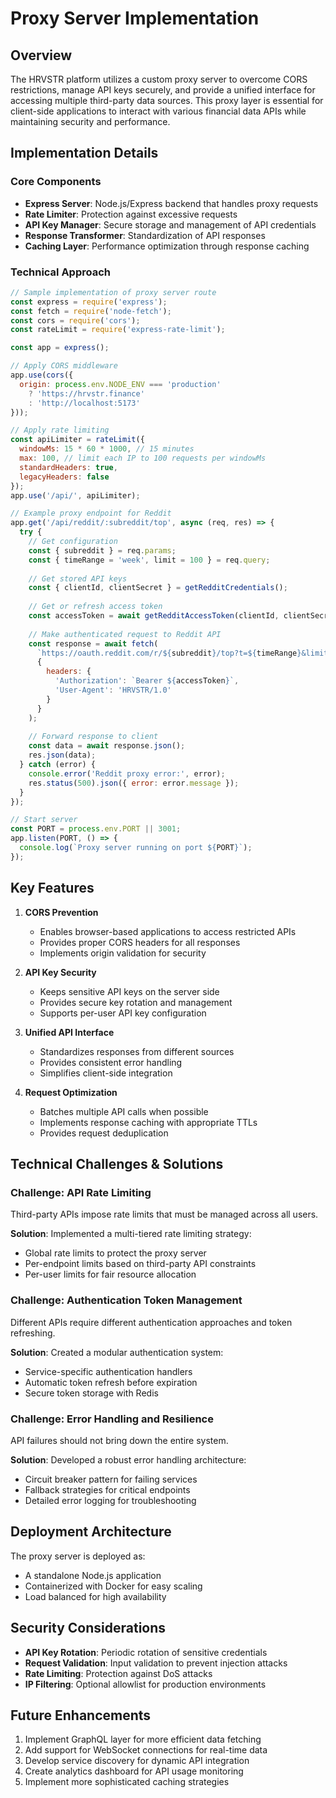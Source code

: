 # Proxy Server Implementation

## Overview

The HRVSTR platform utilizes a custom proxy server to overcome CORS restrictions, manage API keys securely, and provide a unified interface for accessing multiple third-party data sources. This proxy layer is essential for client-side applications to interact with various financial data APIs while maintaining security and performance.

## Implementation Details

### Core Components

- **Express Server**: Node.js/Express backend that handles proxy requests
- **Rate Limiter**: Protection against excessive requests
- **API Key Manager**: Secure storage and management of API credentials
- **Response Transformer**: Standardization of API responses
- **Caching Layer**: Performance optimization through response caching

### Technical Approach

```javascript
// Sample implementation of proxy server route
const express = require('express');
const fetch = require('node-fetch');
const cors = require('cors');
const rateLimit = require('express-rate-limit');

const app = express();

// Apply CORS middleware
app.use(cors({
  origin: process.env.NODE_ENV === 'production' 
    ? 'https://hrvstr.finance' 
    : 'http://localhost:5173'
}));

// Apply rate limiting
const apiLimiter = rateLimit({
  windowMs: 15 * 60 * 1000, // 15 minutes
  max: 100, // limit each IP to 100 requests per windowMs
  standardHeaders: true,
  legacyHeaders: false
});
app.use('/api/', apiLimiter);

// Example proxy endpoint for Reddit
app.get('/api/reddit/:subreddit/top', async (req, res) => {
  try {
    // Get configuration
    const { subreddit } = req.params;
    const { timeRange = 'week', limit = 100 } = req.query;
    
    // Get stored API keys
    const { clientId, clientSecret } = getRedditCredentials();
    
    // Get or refresh access token
    const accessToken = await getRedditAccessToken(clientId, clientSecret);
    
    // Make authenticated request to Reddit API
    const response = await fetch(
      `https://oauth.reddit.com/r/${subreddit}/top?t=${timeRange}&limit=${limit}&raw_json=1`, 
      {
        headers: {
          'Authorization': `Bearer ${accessToken}`,
          'User-Agent': 'HRVSTR/1.0'
        }
      }
    );
    
    // Forward response to client
    const data = await response.json();
    res.json(data);
  } catch (error) {
    console.error('Reddit proxy error:', error);
    res.status(500).json({ error: error.message });
  }
});

// Start server
const PORT = process.env.PORT || 3001;
app.listen(PORT, () => {
  console.log(`Proxy server running on port ${PORT}`);
});
```

## Key Features

1. **CORS Prevention**
   - Enables browser-based applications to access restricted APIs
   - Provides proper CORS headers for all responses
   - Implements origin validation for security

2. **API Key Security**
   - Keeps sensitive API keys on the server side
   - Provides secure key rotation and management
   - Supports per-user API key configuration

3. **Unified API Interface**
   - Standardizes responses from different sources
   - Provides consistent error handling
   - Simplifies client-side integration

4. **Request Optimization**
   - Batches multiple API calls when possible
   - Implements response caching with appropriate TTLs
   - Provides request deduplication

## Technical Challenges & Solutions

### Challenge: API Rate Limiting

Third-party APIs impose rate limits that must be managed across all users.

**Solution**: Implemented a multi-tiered rate limiting strategy:
- Global rate limits to protect the proxy server
- Per-endpoint limits based on third-party API constraints
- Per-user limits for fair resource allocation

### Challenge: Authentication Token Management

Different APIs require different authentication approaches and token refreshing.

**Solution**: Created a modular authentication system:
- Service-specific authentication handlers
- Automatic token refresh before expiration
- Secure token storage with Redis

### Challenge: Error Handling and Resilience

API failures should not bring down the entire system.

**Solution**: Developed a robust error handling architecture:
- Circuit breaker pattern for failing services
- Fallback strategies for critical endpoints
- Detailed error logging for troubleshooting

## Deployment Architecture

The proxy server is deployed as:
- A standalone Node.js application
- Containerized with Docker for easy scaling
- Load balanced for high availability

## Security Considerations

- **API Key Rotation**: Periodic rotation of sensitive credentials
- **Request Validation**: Input validation to prevent injection attacks
- **Rate Limiting**: Protection against DoS attacks
- **IP Filtering**: Optional allowlist for production environments

## Future Enhancements

1. Implement GraphQL layer for more efficient data fetching
2. Add support for WebSocket connections for real-time data
3. Develop service discovery for dynamic API integration
4. Create analytics dashboard for API usage monitoring
5. Implement more sophisticated caching strategies
